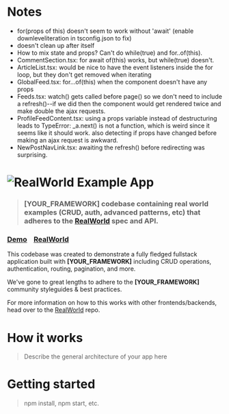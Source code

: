 # Notes

- for(props of this) doesn't seem to work without 'await' (enable downleveliteration in tsconfig.json to fix)
- <Portal> doesn't clean up after itself
- How to mix state and props? Can't do while(true) and for..of(this).
- CommentSection.tsx: for await of(this) works, but while(true) doesn't.
- ArticleList.tsx: would be nice to have the event listeners inside the for loop, but they don't get removed when iterating
- GlobalFeed.tsx: for...of(this) when the component doesn't have any props
- Feeds.tsx: watch() gets called before page() so we don't need to include a refresh()--if we did then the component would get rendered twice and make double the ajax requests.
- ProfileFeedContent.tsx: using a props variable instead of destructuring leads to TypeError: \_a.next() is not a function, which is weird since it seems like it should work. also detecting if props have changed before making an ajax request is awkward.
- NewPostNavLink.tsx: awaiting the refresh() before redirecting was surprising.

# ![RealWorld Example App](logo.png)

> ### [YOUR_FRAMEWORK] codebase containing real world examples (CRUD, auth, advanced patterns, etc) that adheres to the [RealWorld](https://github.com/gothinkster/realworld) spec and API.

### [Demo](https://github.com/gothinkster/realworld)&nbsp;&nbsp;&nbsp;&nbsp;[RealWorld](https://github.com/gothinkster/realworld)

This codebase was created to demonstrate a fully fledged fullstack application built with **[YOUR_FRAMEWORK]** including CRUD operations, authentication, routing, pagination, and more.

We've gone to great lengths to adhere to the **[YOUR_FRAMEWORK]** community styleguides & best practices.

For more information on how to this works with other frontends/backends, head over to the [RealWorld](https://github.com/gothinkster/realworld) repo.

# How it works

> Describe the general architecture of your app here

# Getting started

> npm install, npm start, etc.
